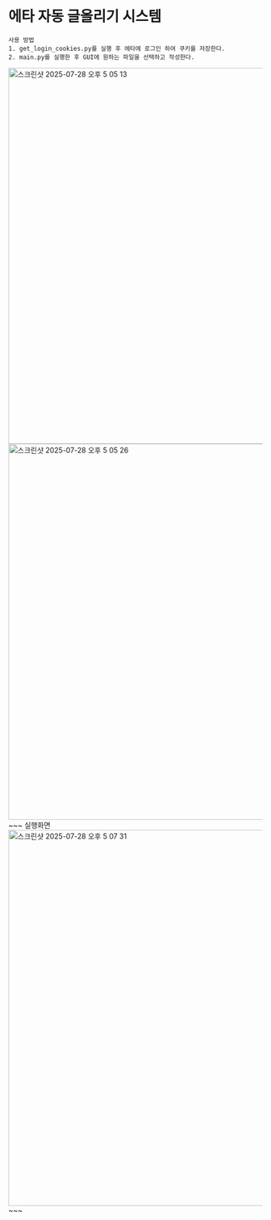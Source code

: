 # 에타 자동 글올리기 시스템
~~~
사용 방법
1. get_login_cookies.py를 실행 후 에타에 로그인 하여 쿠키를 저장한다.
2. main.py를 실행한 후 GUI에 원하는 파일을 선택하고 작성한다.
~~~
<img width="618" height="746" alt="스크린샷 2025-07-28 오후 5 05 13" src="https://github.com/user-attachments/assets/328aea7f-edb2-48de-9dc8-2c4efbb7e1f0" />
<img width="618" height="746" alt="스크린샷 2025-07-28 오후 5 05 26" src="https://github.com/user-attachments/assets/15989f2f-f8fd-4cb2-ae16-8c284702773b" />
~~~
실행화면

<img width="618" height="746" alt="스크린샷 2025-07-28 오후 5 07 31" src="https://github.com/user-attachments/assets/29c30ea8-318d-47bc-bed8-80adfc3665ab" />
~~~
